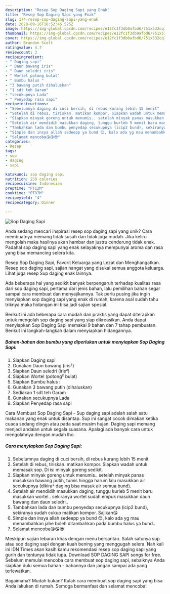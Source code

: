 ```yaml
---
description: "Resep Sop Daging Sapi yang Enak"
title: "Resep Sop Daging Sapi yang Enak"
slug: 174-resep-sop-daging-sapi-yang-enak
date: 2020-09-16T16:52:46.525Z
image: https://img-global.cpcdn.com/recipes/e12fc1f3db0afbd6/751x532cq70/sop-daging-sapi-foto-resep-utama.jpg
thumbnail: https://img-global.cpcdn.com/recipes/e12fc1f3db0afbd6/751x532cq70/sop-daging-sapi-foto-resep-utama.jpg
cover: https://img-global.cpcdn.com/recipes/e12fc1f3db0afbd6/751x532cq70/sop-daging-sapi-foto-resep-utama.jpg
author: Brandon Scott
ratingvalue: 4.7
reviewcount: 3
recipeingredient:
- " Daging sapi"
- " Daun bawang iris"
- " Daun seledri iris"
- " Wortel potong bulat"
- " Bumbu halus "
- "3 bawang putih dihaluskan"
- "1 sdt teh Garam"
- "secukupnya Lada"
- " Penyedap rasa sapi"
recipeinstructions:
- "Sebelumnya daging di cuci bersih, di rebus kurang lebih 15 menit"
- "Setelah di rebus, tiriskan. matikan kompor. Siapkan wadah untuk memasak sop. Di isi minyak goreng sedikit."
- "Siapkan minyak goreng untuk menumis.. setelah minyak panas masukkan bawang putih, tumis hingga harum lalu masukkan air secukupnya (dikira² daging bisa masuk air semua bund)."
- "Setelah air mendidih masukkan daging, tunggu kurleb 5 menit baru masukkan wortel.. sekiranya wortel sudah empuk masukkan daun bawang dan daun seledri.."
- "Tambahkan lada dan bumbu penyedap secukupnya (icip2 bund), sekiranya sudah cukup matikan kompor. Sajikan😘"
- "Simple dan insya allah sedeepp ya bund 😊, kalo ada yg mau menambahkan jahe boleh ditambahkan pada bumbu halus ya bund.."
- "Selamat mencoba😘😘😍"
categories:
- Resep
tags:
- sop
- daging
- sapi

katakunci: sop daging sapi 
nutrition: 250 calories
recipecuisine: Indonesian
preptime: "PT12M"
cooktime: "PT37M"
recipeyield: "4"
recipecategory: Dinner

---
```



![Sop Daging Sapi](https://img-global.cpcdn.com/recipes/e12fc1f3db0afbd6/751x532cq70/sop-daging-sapi-foto-resep-utama.jpg)

Anda sedang mencari inspirasi resep sop daging sapi yang unik? Cara membuatnya memang tidak susah dan tidak juga mudah. Jika keliru mengolah maka hasilnya akan hambar dan justru cenderung tidak enak. Padahal sop daging sapi yang enak selayaknya mempunyai aroma dan rasa yang bisa memancing selera kita.

Resep Sop Daging Sapi, Favorit Keluarga yang Lezat dan Menghangatkan. Resep sop daging sapi, sajian hangat yang disukai semua anggota keluarga. Lihat juga resep Sup daging enak lainnya.

Ada beberapa hal yang sedikit banyak berpengaruh terhadap kualitas rasa dari sop daging sapi, pertama dari jenis bahan, lalu pemilihan bahan segar sampai cara membuat dan menyajikannya. Tak perlu pusing jika ingin menyiapkan sop daging sapi yang enak di rumah, karena asal sudah tahu triknya maka hidangan ini bisa jadi sajian spesial.


Berikut ini ada beberapa cara mudah dan praktis yang dapat diterapkan untuk mengolah sop daging sapi yang siap dikreasikan. Anda dapat menyiapkan Sop Daging Sapi memakai 9 bahan dan 7 tahap pembuatan. Berikut ini langkah-langkah dalam menyiapkan hidangannya.

<!--inarticleads1-->

##### Bahan-bahan dan bumbu yang diperlukan untuk menyiapkan Sop Daging Sapi:

1. Siapkan  Daging sapi
1. Gunakan  Daun bawang (iris²)
1. Siapkan  Daun seledri (iris²)
1. Siapkan  Wortel (potong² bulat)
1. Siapkan  Bumbu halus :
1. Gunakan 3 bawang putih (dihaluskan)
1. Sediakan 1 sdt teh Garam
1. Gunakan secukupnya Lada
1. Siapkan  Penyedap rasa sapi


Cara Membuat Sop Daging Sapi - Sup daging sapi adalah salah satu makanan yang enak untuk disantap. Sup ini sangat cocok dimakan ketika cuaca sedang dingin atau pada saat musim hujan. Daging sapi memang menjadi andalan untuk segala suasana. Apalagi ada banyak cara untuk mengolahnya dengan mudah lho. 

<!--inarticleads2-->

##### Cara menyiapkan Sop Daging Sapi:

1. Sebelumnya daging di cuci bersih, di rebus kurang lebih 15 menit
1. Setelah di rebus, tiriskan. matikan kompor. Siapkan wadah untuk memasak sop. Di isi minyak goreng sedikit.
1. Siapkan minyak goreng untuk menumis.. setelah minyak panas masukkan bawang putih, tumis hingga harum lalu masukkan air secukupnya (dikira² daging bisa masuk air semua bund).
1. Setelah air mendidih masukkan daging, tunggu kurleb 5 menit baru masukkan wortel.. sekiranya wortel sudah empuk masukkan daun bawang dan daun seledri..
1. Tambahkan lada dan bumbu penyedap secukupnya (icip2 bund), sekiranya sudah cukup matikan kompor. Sajikan😘
1. Simple dan insya allah sedeepp ya bund 😊, kalo ada yg mau menambahkan jahe boleh ditambahkan pada bumbu halus ya bund..
1. Selamat mencoba😘😘😍


Meskipun sajian lebaran khas dengan menu bersantan. Salah satunya sup atau sop daging sapi dengan kuah bening yang menggugah selera. Nah kali ini IDN Times akan kasih kamu rekomendasi resep sop daging sapi yang gurih dan tentunya tidak lupa. Download SOP DAGING SAPI songs for free. Sebelum memulai mencoba cara membuat sop daging sapi, sebaiknya Anda siapkan dulu semua bahan - bahannya dan jangan sampai ada yang terlewatkan. 

Bagaimana? Mudah bukan? Itulah cara membuat sop daging sapi yang bisa Anda lakukan di rumah. Semoga bermanfaat dan selamat mencoba!
